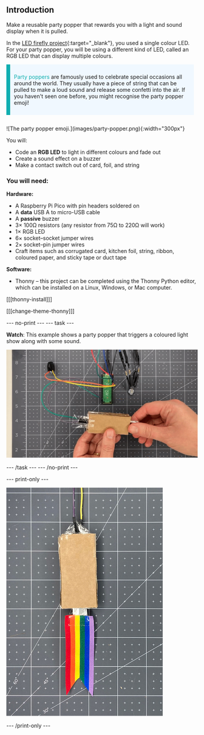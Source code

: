 ## Introduction

Make a reusable party popper that rewards you with a light and sound display when it is pulled.

In the [LED firefly project](https://projects.raspberrypi.org/en/projects/led-firefly){:target="_blank"}, you used a single colour LED. For your party popper, you will be using a different kind of LED, called an RGB LED that can display multiple colours.

<div style="display: flex; flex-wrap: wrap">
<div style="flex-basis: 200px; flex-grow: 1; margin-right: 10px;">
<div style="border-left: solid; border-width:10px; border-color: #0faeb0; background-color: aliceblue; padding: 10px; display:flex; margin-bottom: 27px;"><p><span style="color: #0faeb0">Party poppers</span> are famously used to celebrate special occasions all around the world. They usually have a piece of string that can be pulled to make a loud sound and release some confetti into the air. If you haven't seen one before, you might recognise the party popper emoji!</p>
</div>
<div>
![The party popper emoji.](images/party-popper.png){:width="300px"}
</div>
</div>
</div>

You will:

+ Code an **RGB LED** to light in different colours and fade out 
+ Create a sound effect on a buzzer
+ Make a contact switch out of card, foil, and string

### You will need:

**Hardware:**
+ A Raspberry Pi Pico with pin headers soldered on  
+ A **data** USB A to micro-USB cable
+ A **passive** buzzer
+ 3× 100Ω resistors (any resistor from 75Ω to 220Ω will work)
+ 1× RGB LED 
+ 6× socket–socket jumper wires
+ 2× socket–pin jumper wires 
+ Craft items such as corrugated card, kitchen foil, string, ribbon, coloured paper, and sticky tape or duct tape

**Software:**
+ Thonny – this project can be completed using the Thonny Python editor, which can be installed on a Linux, Windows, or Mac computer.

[[[thonny-install]]]

[[[change-theme-thonny]]]


--- no-print ---
--- task ---
  
**Watch**: This example shows a party popper that triggers a coloured light show along with some sound. 

![A small piece of foil is pulled out of the popper switch and an LED lights up and a sound plays.](images/full-popper-test.gif)

--- /task ---
--- /no-print ---

--- print-only ---

![A party popper made from cardboard with a ribbon tail.](images/add-ribbon.jpg)

--- /print-only ---
